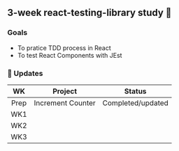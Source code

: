 ## 3-week react-testing-library study 📲


### Goals
- To pratice TDD process in React 
- To test React Components with JEst

### 📗 Updates

| WK | Project | Status | 
| :--: | :-----------------: | :------------: |
|  Prep | Increment Counter  | Completed/updated |   
|  WK1 |              |     |   
|  WK2  |               |     |    
|  WK3  |               |     |    
